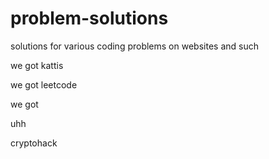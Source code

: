# problem-solutions
solutions for various coding problems on websites and such 

we got kattis

we got leetcode

we got

uhh

cryptohack


